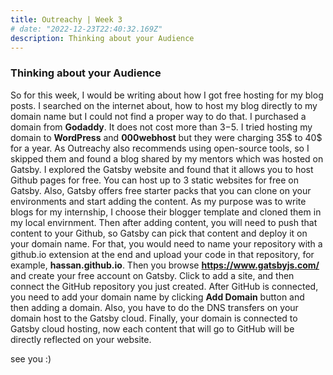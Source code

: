 ```yaml
---
title: Outreachy | Week 3
# date: "2022-12-23T22:40:32.169Z"  
description: Thinking about your Audience
---
```


### Thinking about your Audience

So for this week, I would be writing about how I got free hosting for my blog posts.
 I searched on the internet about, how to host my blog directly to my domain name but I could not find a proper way to do that.
 I purchased a domain from **Godaddy**. It does not cost more than 3$-5$.
 I tried hosting my domain to **WordPress** and **000webhost** but they were charging 35$ to 40$ for a year. As Outreachy also recommends using open-source tools, so I skipped them and found a blog shared by my mentors which was hosted on Gatsby. I explored the Gatsby website and found that it allows you to host Github pages for free. You can host up to 3 static websites for free on Gatsby.
 Also, Gatsby offers free starter packs that you can clone on your environments and start adding the content. 
 As my purpose was to write blogs for my internship, I choose their blogger template and cloned them in my local envirnment.
 Then after adding content, you will need to push that content to your Github, so Gatsby can pick that content and deploy it on your domain name.
 For that, you would need to name your repository with a github.io extension at the end and upload your code in that repository, for example, **hassan.github.io**. Then you browse **https://www.gatsbyjs.com/** and create your free account on Gatsby. Click to add a site, and then connect the GitHub repository you just created.
 After GitHub is connected, you need to add your domain name by clicking **Add Domain** button and then adding a domain. Also, you have to do the DNS transfers on your domain host to the Gatsby cloud. Finally, your domain is connected to Gatsby cloud hosting, now each content that will go to GitHub will be directly reflected on your website.

 see you :)
